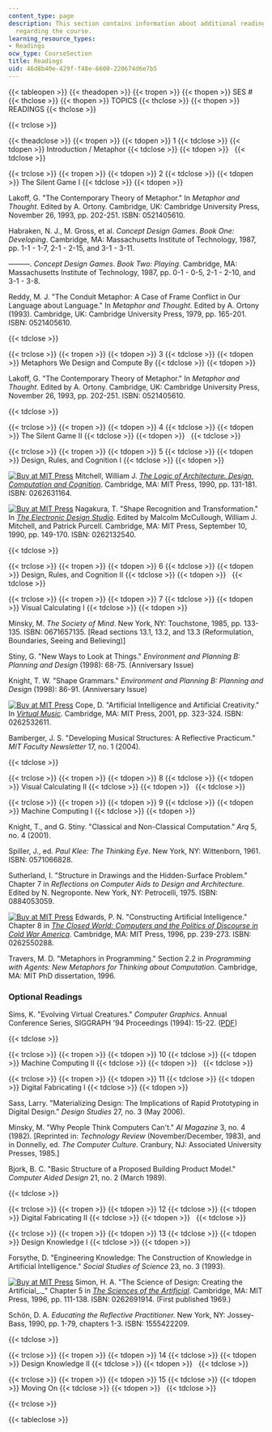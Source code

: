 ```yaml
---
content_type: page
description: This section contains information about additional reading materials
  regarding the course.
learning_resource_types:
- Readings
ocw_type: CourseSection
title: Readings
uid: 46d8b40e-429f-f48e-6600-220674d6e7b5
---
```


{{< tableopen >}}
{{< theadopen >}}
{{< tropen >}}
{{< thopen >}}
SES #
{{< thclose >}}
{{< thopen >}}
TOPICS
{{< thclose >}}
{{< thopen >}}
READINGS
{{< thclose >}}

{{< trclose >}}

{{< theadclose >}}
{{< tropen >}}
{{< tdopen >}}
1
{{< tdclose >}}
{{< tdopen >}}
Introduction / Metaphor
{{< tdclose >}}
{{< tdopen >}}
 
{{< tdclose >}}

{{< trclose >}}
{{< tropen >}}
{{< tdopen >}}
2
{{< tdclose >}}
{{< tdopen >}}
The Silent Game I
{{< tdclose >}}
{{< tdopen >}}


Lakoff, G. "The Contemporary Theory of Metaphor." In _Metaphor and Thought_. Edited by A. Ortony. Cambridge, UK: Cambridge University Press, November 26, 1993, pp. 202-251. ISBN: 0521405610.

Habraken, N. J., M. Gross, et al. _Concept Design Games_. _Book One: Developing_. Cambridge, MA: Massachusetts Institute of Technology, 1987, pp. 1-1 - 1-7, 2-1 - 2-15, and 3-1 - 3-11.

———. _Concept Design Games_. _Book Two: Playing_. Cambridge, MA: Massachusetts Institute of Technology, 1987, pp. 0-1 - 0-5, 2-1 - 2-10, and 3-1 - 3-8.

Reddy, M. J. "The Conduit Metaphor: A Case of Frame Conflict in Our Language about Language." In _Metaphor and Thought_. Edited by A. Ortony (1993). Cambridge, UK: Cambridge University Press, 1979, pp. 165-201. ISBN: 0521405610.


{{< tdclose >}}

{{< trclose >}}
{{< tropen >}}
{{< tdopen >}}
3
{{< tdclose >}}
{{< tdopen >}}
Metaphors We Design and Compute By
{{< tdclose >}}
{{< tdopen >}}


Lakoff, G. "The Contemporary Theory of Metaphor." In _Metaphor and Thought_. Edited by A. Ortony. Cambridge, UK: Cambridge University Press, November 26, 1993, pp. 202-251. ISBN: 0521405610.


{{< tdclose >}}

{{< trclose >}}
{{< tropen >}}
{{< tdopen >}}
4
{{< tdclose >}}
{{< tdopen >}}
The Silent Game II
{{< tdclose >}}
{{< tdopen >}}
 
{{< tdclose >}}

{{< trclose >}}
{{< tropen >}}
{{< tdopen >}}
5
{{< tdclose >}}
{{< tdopen >}}
Design, Rules, and Cognition I
{{< tdclose >}}
{{< tdopen >}}


[![Buy at MIT Press](/images/mp_logo.gif)](https://mitpress.mit.edu/books/logic-architecture) Mitchell, William J. [_The Logic of Architecture. Design, Computation and Cognition_](https://mitpress.mit.edu/books/logic-architecture). Cambridge, MA: MIT Press, 1990, pp. 131-181. ISBN: 0262631164.

[![Buy at MIT Press](/images/mp_logo.gif)](https://mitpress.mit.edu/books/electronic-design-studio) Nagakura, T. "Shape Recognition and Transformation." In [_The Electronic Design Studio_](https://mitpress.mit.edu/books/electronic-design-studio). Edited by Malcolm McCullough, William J. Mitchell, and Patrick Purcell. Cambridge, MA: MIT Press, September 10, 1990, pp. 149-170. ISBN: 0262132540.


{{< tdclose >}}

{{< trclose >}}
{{< tropen >}}
{{< tdopen >}}
6
{{< tdclose >}}
{{< tdopen >}}
Design, Rules, and Cognition II
{{< tdclose >}}
{{< tdopen >}}
 
{{< tdclose >}}

{{< trclose >}}
{{< tropen >}}
{{< tdopen >}}
7
{{< tdclose >}}
{{< tdopen >}}
Visual Calculating I
{{< tdclose >}}
{{< tdopen >}}


Minsky, M. _The Society of Mind_. New York, NY: Touchstone, 1985, pp. 133-135. ISBN: 0671657135. \[Read sections 13.1, 13.2, and 13.3 (Reformulation, Boundaries, Seeing and Believing)\]

Stiny, G. "New Ways to Look at Things." _Environment and Planning B: Planning and Design_ (1998): 68-75. (Anniversary Issue)

Knight, T. W. "Shape Grammars." _Environment and Planning B: Planning and Design_ (1998): 86-91. (Anniversary Issue)

[![Buy at MIT Press](/images/mp_logo.gif)](https://mitpress.mit.edu/books/virtual-music) Cope, D. "Artificial Intelligence and Artificial Creativity." In [_Virtual Music_](https://mitpress.mit.edu/books/virtual-music). Cambridge, MA: MIT Press, 2001, pp. 323-324. ISBN: 0262532611.

Bamberger, J. S. "Developing Musical Structures: A Reflective Practicum." _MIT Faculty Newsletter_ 17, no. 1 (2004).


{{< tdclose >}}

{{< trclose >}}
{{< tropen >}}
{{< tdopen >}}
8
{{< tdclose >}}
{{< tdopen >}}
Visual Calculating II
{{< tdclose >}}
{{< tdopen >}}
 
{{< tdclose >}}

{{< trclose >}}
{{< tropen >}}
{{< tdopen >}}
9
{{< tdclose >}}
{{< tdopen >}}
Machine Computing I
{{< tdclose >}}
{{< tdopen >}}


Knight, T., and G. Stiny. "Classical and Non-Classical Computation." _Arq_ 5, no. 4 (2001).

Spiller, J., ed. _Paul Klee:_ _The Thinking Eye_. New York, NY: Wittenborn, 1961. ISBN: 0571066828.

Sutherland, I. "Structure in Drawings and the Hidden-Surface Problem." Chapter 7 in _Reflections on Computer Aids to Design and Architecture._ Edited by N. Negroponte. New York, NY: Petrocelli, 1975. ISBN: 0884053059.

[![Buy at MIT Press](/images/mp_logo.gif)](https://mitpress.mit.edu/books/closed-world) Edwards, P. N. "Constructing Artificial Intelligence." Chapter 8 in [_The Closed World: Computers and the Politics of Discourse in Cold War America_](https://mitpress.mit.edu/books/closed-world). Cambridge, MA: MIT Press, 1996, pp. 239-273. ISBN: 0262550288.

Travers, M. D. "Metaphors in Programming." Section 2.2 in _Programming with Agents: New Metaphors for Thinking about Computation._ Cambridge, MA: MIT PhD dissertation, 1996.

### Optional Readings

Sims, K. "Evolving Virtual Creatures." _Computer Graphics_. Annual Conference Series, SIGGRAPH '94 Proceedings (1994): 15-22. ([PDF](http://www.robots.ox.ac.uk/~cvrg/trinity2002/EC/siggraph94.pdf))


{{< tdclose >}}

{{< trclose >}}
{{< tropen >}}
{{< tdopen >}}
10
{{< tdclose >}}
{{< tdopen >}}
Machine Computing II
{{< tdclose >}}
{{< tdopen >}}
 
{{< tdclose >}}

{{< trclose >}}
{{< tropen >}}
{{< tdopen >}}
11
{{< tdclose >}}
{{< tdopen >}}
Digital Fabricating I
{{< tdclose >}}
{{< tdopen >}}


Sass, Larry. "Materializing Design: The Implications of Rapid Prototyping in Digital Design." _Design Studies_ 27, no. 3 (May 2006).

Minsky, M. "Why People Think Computers Can't." _AI Magazine_ 3, no. 4 (1982). \[Reprinted in: _Technology Review_ (November/December, 1983), and in Donnelly, ed. _The Computer Culture._ Cranbury, NJ: Associated University Presses, 1985.\]

Bjork, B. C. "Basic Structure of a Proposed Building Product Model." _Computer Aided Design_ 21, no. 2 (March 1989).


{{< tdclose >}}

{{< trclose >}}
{{< tropen >}}
{{< tdopen >}}
12
{{< tdclose >}}
{{< tdopen >}}
Digital Fabricating II
{{< tdclose >}}
{{< tdopen >}}
 
{{< tdclose >}}

{{< trclose >}}
{{< tropen >}}
{{< tdopen >}}
13
{{< tdclose >}}
{{< tdopen >}}
Design Knowledge I
{{< tdclose >}}
{{< tdopen >}}


Forsythe, D. "Engineering Knowledge: The Construction of Knowledge in Artificial Intelligence." _Social Studies of Science_ 23, no. 3 (1993).

[![Buy at MIT Press](/images/mp_logo.gif)](https://mitpress.mit.edu/books/sciences-artificial-reissue-third-edition-new-introduction-john-laird) Simon, H. A. "The Science of Design: Creating the Artificial_._" Chapter 5 in [_The Sciences of the Artificial_](https://mitpress.mit.edu/books/sciences-artificial-reissue-third-edition-new-introduction-john-laird). Cambridge, MA: MIT Press, 1996, pp. 111-138. ISBN: 0262691914. (First published 1969.)

Schön, D. A. _Educating the Reflective Practitioner._ New York, NY: Jossey-Bass, 1990, pp. 1-79, chapters 1-3. ISBN: 1555422209.


{{< tdclose >}}

{{< trclose >}}
{{< tropen >}}
{{< tdopen >}}
14
{{< tdclose >}}
{{< tdopen >}}
Design Knowledge II
{{< tdclose >}}
{{< tdopen >}}
 
{{< tdclose >}}

{{< trclose >}}
{{< tropen >}}
{{< tdopen >}}
15
{{< tdclose >}}
{{< tdopen >}}
Moving On
{{< tdclose >}}
{{< tdopen >}}
 
{{< tdclose >}}

{{< trclose >}}

{{< tableclose >}}